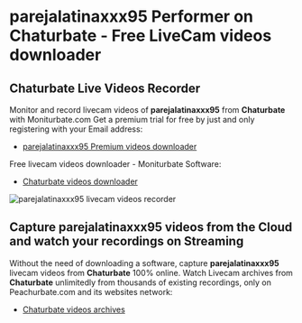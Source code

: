 # parejalatinaxxx95 Performer on Chaturbate - Free LiveCam videos downloader

## Chaturbate Live Videos Recorder

Monitor and record livecam videos of **parejalatinaxxx95** from **Chaturbate** with Moniturbate.com
Get a premium trial for free by just and only registering with your Email address:
* [parejalatinaxxx95 Premium videos downloader](https://moniturbate.com/request-demo-licence-key.html)

Free livecam videos downloader - Moniturbate Software:
* [Chaturbate videos downloader](https://moniturbate.com/moniturbate-download-software.html)

![parejalatinaxxx95 livecam videos recorder](https://peachurnet.com/templates/moniturbate-software.png)


## Capture parejalatinaxxx95 videos from the Cloud and watch your recordings on Streaming

Without the need of downloading a software, capture **parejalatinaxxx95** livecam videos from **Chaturbate** 100% online.
Watch Livecam archives from **Chaturbate** unlimitedly from thousands of existing recordings, only on Peachurbate.com and its websites network:
* [Chaturbate videos archives](https://peachurnet.com/)